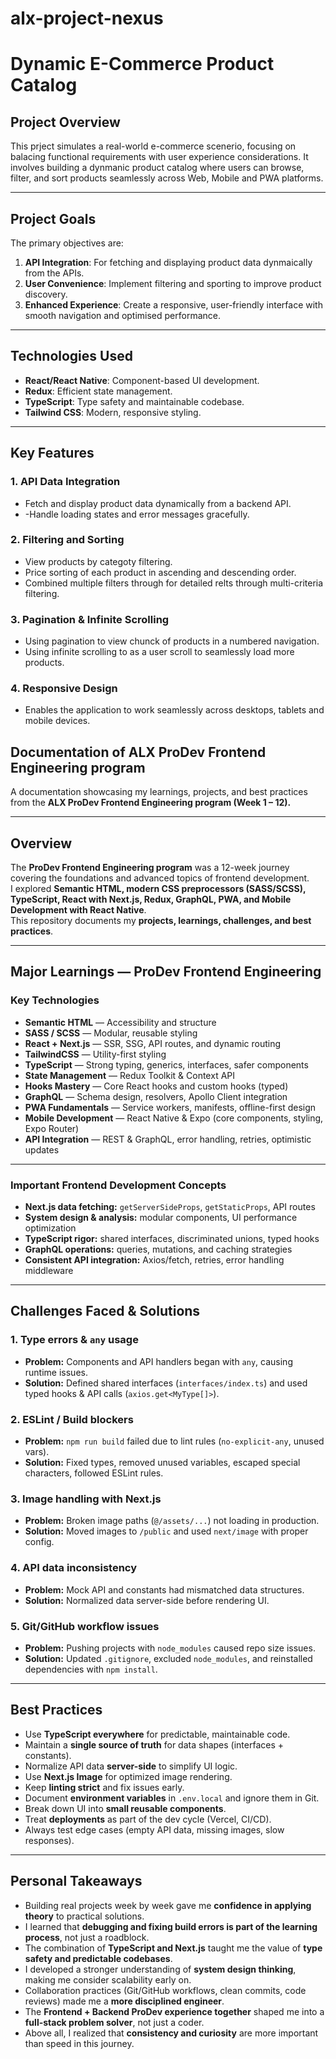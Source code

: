 # alx-project-nexus

# Dynamic E-Commerce Product Catalog

## Project Overview
This prject simulates a real-world e-commerce scenerio, focusing on balacing functional requirements with user experience considerations. It involves building a dynmanic product catalog where users can browse, filter, and sort products seamlessly across Web, Mobile and PWA platforms.

---

## Project Goals
The primary objectives are:

1. **API Integration**: For fetching and displaying product data dynmaically from the APIs.
2. **User Convenience**: Implement filtering and sporting to improve product discovery.
3. **Enhanced Experience**: Create a responsive, user-friendly interface with smooth navigation and optimised performance.

---

## Technologies Used
- **React/React Native**: Component-based UI development.
- **Redux**: Efficient state management.
- **TypeScript**: Type safety and maintainable codebase.
- **Tailwind CSS**: Modern, responsive styling.

---

## Key Features
### 1. API Data Integration
- Fetch and display product data dynamically from a backend API.
- -Handle loading states and error messages gracefully.

### 2. Filtering and Sorting
- View products by categoty filtering.
- Price sorting of each product in ascending and descending order.
- Combined multiple filters through for detailed relts through multi-criteria filtering.

### 3. Pagination & Infinite Scrolling 
- Using pagination to view chunck of products in a numbered navigation.
- Using infinite scrolling to as a user scroll to seamlessly load more products.

### 4. Responsive Design
- Enables the application to work seamlessly across desktops, tablets and mobile devices.
   








## Documentation of ALX ProDev Frontend Engineering program

A documentation showcasing my learnings, projects, and best practices from the **ALX ProDev Frontend Engineering program (Week 1 – 12).**

---

## Overview
The **ProDev Frontend Engineering program** was a 12-week journey covering the foundations and advanced topics of frontend development.  
I explored **Semantic HTML, modern CSS preprocessors (SASS/SCSS), TypeScript, React with Next.js, Redux, GraphQL, PWA, and Mobile Development with React Native**.  
This repository documents my **projects, learnings, challenges, and best practices**.  

---

## Major Learnings — ProDev Frontend Engineering

### Key Technologies
- **Semantic HTML** — Accessibility and structure  
- **SASS / SCSS** — Modular, reusable styling  
- **React + Next.js** — SSR, SSG, API routes, and dynamic routing  
- **TailwindCSS** — Utility-first styling  
- **TypeScript** — Strong typing, generics, interfaces, safer components  
- **State Management** — Redux Toolkit & Context API  
- **Hooks Mastery** — Core React hooks and custom hooks (typed)  
- **GraphQL** — Schema design, resolvers, Apollo Client integration  
- **PWA Fundamentals** — Service workers, manifests, offline-first design  
- **Mobile Development** — React Native & Expo (core components, styling, Expo Router)  
- **API Integration** — REST & GraphQL, error handling, retries, optimistic updates  

---

### Important Frontend Development Concepts
- **Next.js data fetching:** `getServerSideProps`, `getStaticProps`, API routes  
- **System design & analysis:** modular components, UI performance optimization  
- **TypeScript rigor:** shared interfaces, discriminated unions, typed hooks  
- **GraphQL operations:** queries, mutations, and caching strategies  
- **Consistent API integration:** Axios/fetch, retries, error handling middleware  

---

## Challenges Faced & Solutions

### 1. Type errors & `any` usage
- **Problem:** Components and API handlers began with `any`, causing runtime issues.  
- **Solution:** Defined shared interfaces (`interfaces/index.ts`) and used typed hooks & API calls (`axios.get<MyType[]>`).  

### 2. ESLint / Build blockers
- **Problem:** `npm run build` failed due to lint rules (`no-explicit-any`, unused vars).  
- **Solution:** Fixed types, removed unused variables, escaped special characters, followed ESLint rules.  

### 3. Image handling with Next.js
- **Problem:** Broken image paths (`@/assets/...`) not loading in production.  
- **Solution:** Moved images to `/public` and used `next/image` with proper config.  

### 4. API data inconsistency
- **Problem:** Mock API and constants had mismatched data structures.  
- **Solution:** Normalized data server-side before rendering UI.  

### 5. Git/GitHub workflow issues
- **Problem:** Pushing projects with `node_modules` caused repo size issues.  
- **Solution:** Updated `.gitignore`, excluded `node_modules`, and reinstalled dependencies with `npm install`.  

---

## Best Practices

- Use **TypeScript everywhere** for predictable, maintainable code.  
- Maintain a **single source of truth** for data shapes (interfaces + constants).  
- Normalize API data **server-side** to simplify UI logic.  
- Use **Next.js Image** for optimized image rendering.  
- Keep **linting strict** and fix issues early.  
- Document **environment variables** in `.env.local` and ignore them in Git.  
- Break down UI into **small reusable components**.  
- Treat **deployments** as part of the dev cycle (Vercel, CI/CD).  
- Always test edge cases (empty API data, missing images, slow responses).  

---

## Personal Takeaways

- Building real projects week by week gave me **confidence in applying theory** to practical solutions.  
- I learned that **debugging and fixing build errors is part of the learning process**, not just a roadblock.  
- The combination of **TypeScript and Next.js** taught me the value of **type safety and predictable codebases**.  
- I developed a stronger understanding of **system design thinking**, making me consider scalability early on.  
- Collaboration practices (Git/GitHub workflows, clean commits, code reviews) made me a **more disciplined engineer**.  
- The **Frontend + Backend ProDev experience together** shaped me into a **full-stack problem solver**, not just a coder.  
- Above all, I realized that **consistency and curiosity** are more important than speed in this journey.  
